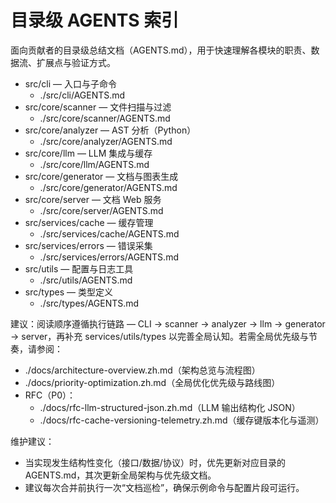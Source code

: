 # 目录级 AGENTS 索引

面向贡献者的目录级总结文档（AGENTS.md），用于快速理解各模块的职责、数据流、扩展点与验证方式。

- src/cli — 入口与子命令
  - ./src/cli/AGENTS.md
- src/core/scanner — 文件扫描与过滤
  - ./src/core/scanner/AGENTS.md
- src/core/analyzer — AST 分析（Python）
  - ./src/core/analyzer/AGENTS.md
- src/core/llm — LLM 集成与缓存
  - ./src/core/llm/AGENTS.md
- src/core/generator — 文档与图表生成
  - ./src/core/generator/AGENTS.md
- src/core/server — 文档 Web 服务
  - ./src/core/server/AGENTS.md
- src/services/cache — 缓存管理
  - ./src/services/cache/AGENTS.md
- src/services/errors — 错误采集
  - ./src/services/errors/AGENTS.md
- src/utils — 配置与日志工具
  - ./src/utils/AGENTS.md
- src/types — 类型定义
  - ./src/types/AGENTS.md

建议：阅读顺序遵循执行链路 — CLI → scanner → analyzer → llm → generator → server，再补充 services/utils/types 以完善全局认知。若需全局优先级与节奏，请参阅：
- ./docs/architecture-overview.zh.md（架构总览与流程图）
- ./docs/priority-optimization.zh.md（全局优化优先级与路线图）
- RFC（P0）：
  - ./docs/rfc-llm-structured-json.zh.md（LLM 输出结构化 JSON）
  - ./docs/rfc-cache-versioning-telemetry.zh.md（缓存键版本化与遥测）

维护建议：
- 当实现发生结构性变化（接口/数据/协议）时，优先更新对应目录的 AGENTS.md，其次更新全局架构与优先级文档。
- 建议每次合并前执行一次“文档巡检”，确保示例命令与配置片段可运行。
